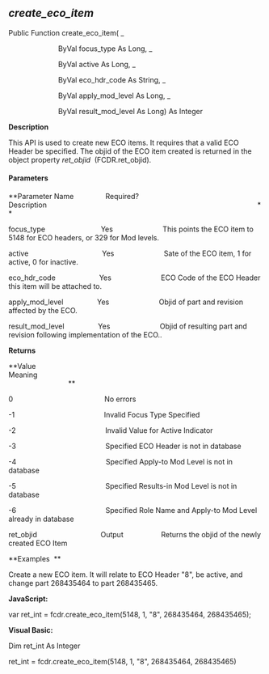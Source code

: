 _create_eco_item_
-------------------

Public Function create_eco_item( _

                         ByVal focus_type As Long, _

                         ByVal active As Long, _

                         ByVal eco_hdr_code As String, _

                         ByVal apply_mod_level As Long, _

                         ByVal result_mod_level As Long) As Integer

**Description**

This API is used to create new ECO items. It requires that a valid ECO Header be specified. The objid of the ECO item created is returned in the object property _ret_objid_  (FCDR.ret_objid).

#### Parameters
**Parameter Name                Required?             Description                                                                                                          **

focus_type                            Yes                         This points the ECO item to 5148 for ECO headers, or 329 for Mod levels.

active                                     Yes                         Sate of the ECO item, 1 for active, 0 for inactive.

eco_hdr_code                      Yes                         ECO Code of the ECO Header this item will be attached to.

apply_mod_level                 Yes                         Objid of part and revision affected by the ECO.

result_mod_level                 Yes                         Objid of resulting part and revision following implementation of the ECO..

**Returns**

**Value                                     Meaning                                                                                                                                               **

0                                              No errors

-1                                             Invalid Focus Type Specified

-2                                             Invalid Value for Active Indicator

-3                                             Specified ECO Header is not in database

-4                                             Specified Apply-to Mod Level is not in database

-5                                             Specified Results-in Mod Level is not in database

-6                                             Specified Role Name and Apply-to Mod Level already in database

ret_objid                                Output                   Returns the objid of the newly created ECO Item

**Examples  **

 Create a new ECO item. It will relate to ECO Header "8", be active, and change part 268435464 to part 268435465.

**JavaScript:**

var ret_int = fcdr.create_eco_item(5148, 1, "8", 268435464, 268435465);

**Visual Basic:**

Dim ret_int As Integer

ret_int = fcdr.create_eco_item(5148, 1, "8", 268435464, 268435465)